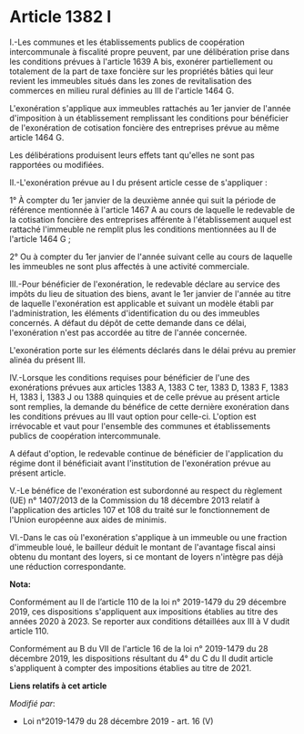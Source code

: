 # Article 1382 I

I.-Les communes et les établissements publics de coopération intercommunale à fiscalité propre peuvent, par une délibération
prise dans les conditions prévues à l'article 1639 A bis, exonérer partiellement ou totalement de la part de taxe foncière
sur les propriétés bâties qui leur revient les immeubles situés dans les zones de revitalisation des commerces en milieu
rural définies au III de l'article 1464 G.

L'exonération s'applique aux immeubles rattachés au 1er janvier de l'année d'imposition à un établissement remplissant les
conditions pour bénéficier de l'exonération de cotisation foncière des entreprises prévue au même article 1464 G.

Les délibérations produisent leurs effets tant qu'elles ne sont pas rapportées ou modifiées.

II.-L'exonération prévue au I du présent article cesse de s'appliquer :

1° À compter du 1er janvier de la deuxième année qui suit la période de référence mentionnée à l'article 1467 A au cours de
laquelle le redevable de la cotisation foncière des entreprises afférente à l'établissement auquel est rattaché l'immeuble ne
remplit plus les conditions mentionnées au II de l'article 1464 G ;

2° Ou à compter du 1er janvier de l'année suivant celle au cours de laquelle les immeubles ne sont plus affectés à une
activité commerciale.

III.-Pour bénéficier de l'exonération, le redevable déclare au service des impôts du lieu de situation des biens, avant le
1er janvier de l'année au titre de laquelle l'exonération est applicable et suivant un modèle établi par l'administration,
les éléments d'identification du ou des immeubles concernés. A défaut du dépôt de cette demande dans ce délai, l'exonération
n'est pas accordée au titre de l'année concernée.

L'exonération porte sur les éléments déclarés dans le délai prévu au premier alinéa du présent III.

IV.-Lorsque les conditions requises pour bénéficier de l'une des exonérations prévues aux articles 1383 A, 1383 C ter, 1383
D, 1383 F, 1383 H, 1383 İ, 1383 J ou 1388 quinquies et de celle prévue au présent article sont remplies, la demande du
bénéfice de cette dernière exonération dans les conditions prévues au III vaut option pour celle-ci. L'option est irrévocable
et vaut pour l'ensemble des communes et établissements publics de coopération intercommunale.

A défaut d'option, le redevable continue de bénéficier de l'application du régime dont il bénéficiait avant l'institution de
l'exonération prévue au présent article.

V.-Le bénéfice de l'exonération est subordonné au respect du règlement (UE) n° 1407/2013 de la Commission du 18 décembre 2013
relatif à l'application des articles 107 et 108 du traité sur le fonctionnement de l'Union européenne aux aides de minimis.

VI.-Dans le cas où l'exonération s'applique à un immeuble ou une fraction d'immeuble loué, le bailleur déduit le montant de
l'avantage fiscal ainsi obtenu du montant des loyers, si ce montant de loyers n'intègre pas déjà une réduction
correspondante.

**Nota:**

Conformément au II de l’article 110 de la loi n° 2019-1479 du 29 décembre 2019, ces dispositions s'appliquent aux impositions
établies au titre des années 2020 à 2023. Se reporter aux conditions détaillées aux III à V dudit article 110.

Conformément au B du VII de l'article 16 de la loi n° 2019-1479 du 28 décembre 2019, les dispositions résultant du 4° du C du
II dudit article s'appliquent à compter des impositions établies au titre de 2021.

**Liens relatifs à cet article**

_Modifié par_:

  - Loi n°2019-1479 du 28 décembre 2019 - art. 16 (V)

